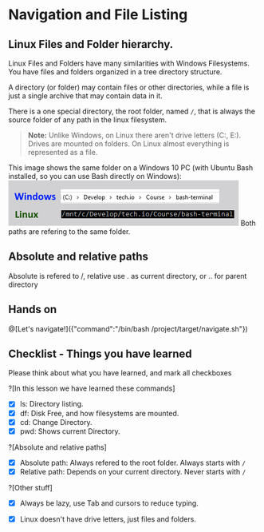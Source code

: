 # Navigation and File Listing

## Linux Files and Folder hierarchy.
Linux Files and Folders have many similarities with Windows Filesystems. You have files and folders organized in a tree directory structure.

A directory (or folder) may contain files or other directories, while a file is just a single archive that may contain data in it. 

There is a one special directory, the root folder, named `/`, that is always the source folder of any path in the linux filesystem.

>**Note:** Unlike Windows, on Linux there aren't drive letters (C:\, E:\). Drives are mounted on folders. On Linux almost everything is represented as a file.


This image shows the same folder on a Windows 10 PC (with Ubuntu Bash installed, so you can use Bash directly on Windows):
![Terminal Prompt](/images/WinvsLinux.png)
Both paths are refering to the same folder.

## Absolute and relative paths

Absolute is refered to /, relative use . as current directory, or .. for parent directory

## Hands on
@[Let's navigate!]({"command":"/bin/bash /project/target/navigate.sh"})

## Checklist - Things you have learned

Please think about what you have learned, and mark all checkboxes

?[In this lesson we have learned these commands]
-[x] ls: Directory listing.
-[x] df: Disk Free, and how filesystems are mounted.
-[x] cd: Change Directory.
-[x] pwd: Shows current Directory.

?[Absolute and relative paths]
-[x] Absolute path: Always refered to the root folder. Always starts with `/`
-[x] Relative path: Depends on your current directory. Never starts with `/`

?[Other stuff]
-[x] Always be lazy, use Tab and cursors to reduce typing.
-[x] Linux doesn't have drive letters, just files and folders.


